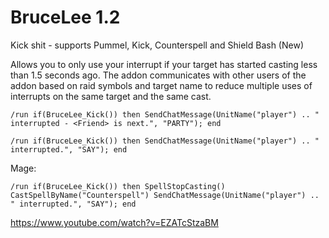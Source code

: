 # BruceLee 1.2
Kick shit - supports Pummel, Kick, Counterspell and Shield Bash (New)

Allows you to only use your interrupt if your target has started casting less than 1.5 seconds ago. The addon communicates with other users of the addon based on raid symbols and target name to reduce multiple uses of interrupts on the same target and the same cast.


```
/run if(BruceLee_Kick()) then SendChatMessage(UnitName("player") .. " interrupted - <Friend> is next.", "PARTY"); end
```

```
/run if(BruceLee_Kick()) then SendChatMessage(UnitName("player") .. " interrupted.", "SAY"); end
```

Mage:

```
/run if(BruceLee_Kick()) then SpellStopCasting() CastSpellByName("Counterspell") SendChatMessage(UnitName("player") .. " interrupted.", "SAY"); end
```

https://www.youtube.com/watch?v=EZATcStzaBM
